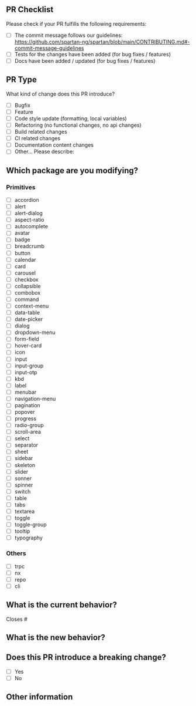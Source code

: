## PR Checklist

Please check if your PR fulfills the following requirements:

- [ ] The commit message follows our
      guidelines: https://github.com/spartan-ng/spartan/blob/main/CONTRIBUTING.md#-commit-message-guidelines
- [ ] Tests for the changes have been added (for bug fixes / features)
- [ ] Docs have been added / updated (for bug fixes / features)

## PR Type

What kind of change does this PR introduce?

<!-- Please check the one that applies to this PR using "x". -->

- [ ] Bugfix
- [ ] Feature
- [ ] Code style update (formatting, local variables)
- [ ] Refactoring (no functional changes, no api changes)
- [ ] Build related changes
- [ ] CI related changes
- [ ] Documentation content changes
- [ ] Other... Please describe:

## Which package are you modifying?

### Primitives

- [ ] accordion
- [ ] alert
- [ ] alert-dialog
- [ ] aspect-ratio
- [ ] autocomplete
- [ ] avatar
- [ ] badge
- [ ] breadcrumb
- [ ] button
- [ ] calendar
- [ ] card
- [ ] carousel
- [ ] checkbox
- [ ] collapsible
- [ ] combobox
- [ ] command
- [ ] context-menu
- [ ] data-table
- [ ] date-picker
- [ ] dialog
- [ ] dropdown-menu
- [ ] form-field
- [ ] hover-card
- [ ] icon
- [ ] input
- [ ] input-group
- [ ] input-otp
- [ ] kbd
- [ ] label
- [ ] menubar
- [ ] navigation-menu
- [ ] pagination
- [ ] popover
- [ ] progress
- [ ] radio-group
- [ ] scroll-area
- [ ] select
- [ ] separator
- [ ] sheet
- [ ] sidebar
- [ ] skeleton
- [ ] slider
- [ ] sonner
- [ ] spinner
- [ ] switch
- [ ] table
- [ ] tabs
- [ ] textarea
- [ ] toggle
- [ ] toggle-group
- [ ] tooltip
- [ ] typography

### Others

- [ ] trpc
- [ ] nx
- [ ] repo
- [ ] cli

## What is the current behavior?

<!-- Please describe the current behavior that you are modifying, or link to a relevant issue. -->

Closes #

## What is the new behavior?

## Does this PR introduce a breaking change?

- [ ] Yes
- [ ] No

<!-- If this PR contains a breaking change, please describe the impact and migration path for existing applications below. -->

## Other information
